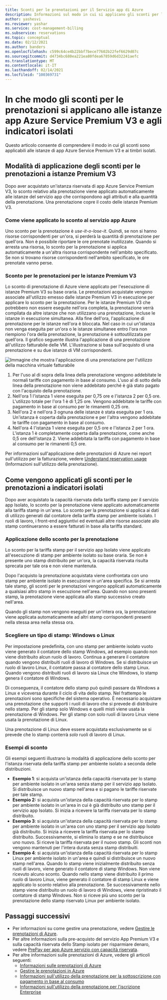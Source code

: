 ```yaml
---
title: Sconti per le prenotazioni per il Servizio app di Azure
description: Informazioni sul modo in cui si applicano gli sconti per le istanze di app Azure Service Premium V3 e gli indicatori isolati.
author: yashesvi
ms.reviewer: yashar
ms.service: cost-management-billing
ms.subservice: reservations
ms.topic: conceptual
ms.date: 02/12/2021
ms.author: banders
ms.openlocfilehash: c599c64ce4b22bbf7bece77602b22fef6629d07c
ms.sourcegitcommit: d4734bc680ea221ea80fdea67859d6d32241aefc
ms.translationtype: MT
ms.contentlocale: it-IT
ms.lasthandoff: 02/14/2021
ms.locfileid: "100369731"
---
```

# <a name="how-reservation-discounts-apply-to-azure-app-service-premium-v3-instances-and-isolated-stamps"></a>In che modo gli sconti per le prenotazioni si applicano alle istanze app Azure Service Premium V3 e agli indicatori isolati

Questo articolo consente di comprendere il modo in cui gli sconti sono applicabili alle istanze di app Azure Service Premium V3 e ai timbri isolati.

## <a name="how-reservation-discounts-apply-to-premium-v3-instances"></a>Modalità di applicazione degli sconti per le prenotazioni a istanze Premium V3

Dopo aver acquistato un'istanza riservata di app Azure Service Premium V3, lo sconto relativo alla prenotazione viene applicato automaticamente alle istanze del servizio app che corrispondono agli attributi e alla quantità della prenotazione. Una prenotazione copre il costo delle istanze Premium V3. 

### <a name="how-the-discount-is-applied-to-azure-app-service"></a>Come viene applicato lo sconto al servizio app Azure 

Uno sconto per la prenotazione è *use-it-o-lose-it*. Quindi, se non si hanno risorse corrispondenti per un'ora, si perderà la quantità di prenotazione per quell'ora. Non è possibile riportare le ore prenotate inutilizzate.
Quando si arresta una risorsa, lo sconto per la prenotazione si applica automaticamente a un'altra risorsa corrispondente nell'ambito specificato. Se non si trovano risorse corrispondenti nell'ambito specificato, le ore prenotate vanno perse.

### <a name="reservation-discount-for-premium-v3-instances"></a>Sconto per le prenotazioni per le istanze Premium V3

Lo sconto di prenotazione di Azure viene applicato per l'esecuzione di istanze Premium V3 su base oraria. Le prenotazioni acquistate vengono associate all'utilizzo emesso dalle istanze Premium V3 in esecuzione per applicare lo sconto per la prenotazione. Per le istanze Premium V3 che potrebbero non essere eseguite nell'ora completa, la prenotazione verrà compilata da altre istanze che non utilizzano una prenotazione, incluse le istanze in esecuzione simultanea. Alla fine dell'ora, l'applicazione di prenotazione per le istanze nell'ora è bloccata. Nel caso in cui un'istanza non venga eseguita per un'ora o le istanze simultanee entro l'ora non riempiono l'ora della prenotazione, la prenotazione è sottoutilizzata per quell'ora. Il grafico seguente illustra l'applicazione di una prenotazione all'utilizzo fatturabile delle VM. L'illustrazione si basa sull'acquisto di una prenotazione e su due istanze di VM corrispondenti.

![Immagine che mostra l'applicazione di una prenotazione per l'utilizzo della macchina virtuale fatturabile](./media/reservation-discount-app-service/reserved-premium-v3-instance-application.png)

1.  Per l'uso al di sopra della linea della prenotazione vengono addebitate le normali tariffe con pagamento in base al consumo. L'uso al di sotto della linea della prenotazione non viene addebitato perché è già stato pagato con l'acquisto della prenotazione.
2.  Nell'ora 1 l'istanza 1 viene eseguita per 0,75 ore e l'istanza 2 per 0,5 ore. L'utilizzo totale per l'ora 1 è di 1,25 ore. Vengono addebitate le tariffe con pagamento in base al consumo per le rimanenti 0,25 ore.
3.  Nell'ora 2 e nell'ora 3 ognuna delle istanze è stata eseguita per 1 ora. Un'istanza è coperta dalla prenotazione e per l'altra vengono addebitate le tariffe con pagamento in base al consumo.
4.  Nell'ora 4 l'istanza 1 viene eseguita per 0,5 ore e l'istanza 2 per 1 ora. L'istanza 1 è completamente coperta dalla prenotazione, come anche 0,5 ore dell'istanza 2. Viene addebitata la tariffa con pagamento in base al consumo per le rimanenti 0,5 ore.

Per informazioni sull'applicazione delle prenotazioni di Azure nei report sull'utilizzo per la fatturazione, vedere [Understand reservation usage](understand-reserved-instance-usage-ea.md) (Informazioni sull'utilizzo della prenotazione).

## <a name="how-reservation-discounts-apply-to-isolated-stamps"></a>Come vengono applicati gli sconti per le prenotazioni a indicatori isolati

Dopo aver acquistato la capacità riservata della tariffa stamp per il servizio app Isolato, lo sconto per la prenotazione viene applicato automaticamente alla tariffa stamp in un'area. Lo sconto per la prenotazione si applica ai dati di utilizzo generati dal contatore della tariffa stamp per ambiente isolato. I ruoli di lavoro, i front-end aggiuntivi ed eventuali altre risorse associate allo stamp continueranno a essere fatturati in base alla tariffa standard.

### <a name="reservation-discount-application"></a>Applicazione dello sconto per la prenotazione

Lo sconto per la tariffa stamp per il servizio app Isolato viene applicato all'esecuzione di stamp per ambiente isolato su base oraria. Se non è presente uno stamp distribuito per un'ora, la capacità riservata risulta sprecata per tale ora e non viene mantenuta.

Dopo l'acquisto la prenotazione acquistata viene confrontata con uno stamp per ambiente isolato in esecuzione in un'area specifica. Se si arresta tale stamp, gli sconti per le prenotazioni vengono applicati automaticamente a qualsiasi altro stamp in esecuzione nell'area. Quando non sono presenti stamp, la prenotazione viene applicata allo stamp successivo creato nell'area.

Quando gli stamp non vengono eseguiti per un'intera ora, la prenotazione viene applicata automaticamente ad altri stamp corrispondenti presenti nella stessa area nella stessa ora.

### <a name="choose-a-stamp-type---windows-or-linux"></a>Scegliere un tipo di stamp: Windows o Linux

Per impostazione predefinita, con uno stamp per ambiente isolato vuoto viene generato il contatore dello stamp Windows, ad esempio quando non viene distribuito alcun ruolo di lavoro. Continua a generare il contatore quando vengono distribuiti ruoli di lavoro di Windows. Se si distribuisce un ruolo di lavoro Linux, il contatore passa al contatore dello stamp Linux. Quando vengono distribuiti ruoli di lavoro sia Linux che Windows, lo stamp genera il contatore di Windows.

Di conseguenza, il contatore dello stamp può quindi passare da Windows a Linux e viceversa durante il ciclo di vita dello stamp. Nel frattempo le prenotazioni sono specifiche del sistema operativo. È necessario acquistare una prenotazione che supporti i ruoli di lavoro che si prevede di distribuire nello stamp. Per gli stamp solo Windows e quelli misti viene usata la prenotazione di Windows. Per gli stamp con solo ruoli di lavoro Linux viene usata la prenotazione di Linux.

Una prenotazione di Linux deve essere acquistata esclusivamente se si prevede che lo stamp conterrà _solo_ ruoli di lavoro di Linux.

### <a name="discount-examples"></a>Esempi di sconto

Gli esempi seguenti illustrano la modalità di applicazione dello sconto per l'istanza riservata della tariffa stamp per ambiente isolato a seconda delle distribuzioni.

- **Esempio 1**: si acquista un'istanza della capacità riservata per lo stamp per ambiente isolato in un'area senza stamp per il servizio app Isolato. Si distribuisce un nuovo stamp nell'area e si pagano le tariffe riservate per tale stamp.
- **Esempio 2:** si acquista un'istanza della capacità riservata per lo stamp per ambiente isolato in un'area in cui è già distribuito uno stamp per il servizio app Isolato. Si inizia a ricevere la tariffa riservata per lo stamp distribuito.
- **Esempio 3**: si acquista un'istanza della capacità riservata per lo stamp per ambiente isolato in un'area con uno stamp per il servizio app Isolato già distribuito. Si inizia a ricevere la tariffa riservata per lo stamp distribuito. Successivamente, si elimina lo stamp e se ne distribuisce uno nuovo. Si riceve la tariffa riservata per il nuovo stamp. Gli sconti non vengono mantenuti per l'intera durata senza stamp distribuiti.
- **Esempio 4**: si acquista un'istanza della capacità riservata per lo stamp Linux per ambiente isolato in un'area e quindi si distribuisce un nuovo stamp nell'area. Quando lo stamp viene inizialmente distribuito senza ruoli di lavoro, viene generato il contatore di stamp Windows. Non viene ricevuto alcuno sconto. Quando nello stamp viene distribuito il primo ruolo di lavoro Linux, viene generato il contatore di stamp Linux e viene applicato lo sconto relativo alla prenotazione. Se successivamente nello stamp viene distribuito un ruolo di lavoro di Windows, viene ripristinato il contatore di stamp Windows. Non si riceve più uno sconto per la prenotazione dello stamp riservato Linux per ambiente isolato.

## <a name="next-steps"></a>Passaggi successivi

- Per informazioni su come gestire una prenotazione, vedere [Gestire le prenotazioni di Azure](manage-reserved-vm-instance.md).
- Per altre informazioni sulla pre-acquisto del servizio App Premium V3 e sulla capacità riservata dello Stamp isolato per risparmiare denaro, vedere [PrePay per app Azure servizio con capacità riservata](prepay-app-service.md).
- Per altre informazioni sulle prenotazioni di Azure, vedere gli articoli seguenti:
  - [Informazioni sulle prenotazioni di Azure](save-compute-costs-reservations.md)
  - [Gestire le prenotazioni in Azure](manage-reserved-vm-instance.md)
  - [Informazioni sull'utilizzo della prenotazione per la sottoscrizione con pagamento in base al consumo](understand-reserved-instance-usage.md)
  - [Informazioni sull'utilizzo della prenotazione per l'iscrizione Enterprise](understand-reserved-instance-usage-ea.md)
